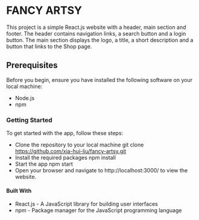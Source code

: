 # FANCY ARTSY
This project is a simple React.js website with a header, main section and footer. The header contains navigation links, a search button and a login button. The main section displays the logo, a title, a short description and a button that links to the Shop page.

## Prerequisites
Before you begin, ensure you have installed the following software on your local machine:

- Node.js
- npm

### Getting Started
To get started with the app, follow these steps:

- Clone the repository to your local machine
  git clone https://github.com/xia-hui-liu/fancy-artsy.git
- Install the required packages
   npm install
- Start the app
  npm start
- Open your browser and navigate to http://localhost:3000/ to view the website.

#### Built With
- React.js - A JavaScript library for building user interfaces
- npm - Package manager for the JavaScript programming language




